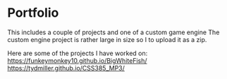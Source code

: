 # Portfolio
This includes a couple of projects and one of a custom game engine
The custom engine project is rather large in size so I to upload it as a zip.

Here are some of the projects I have worked on:
https://funkeymonkey10.github.io/BigWhiteFish/
https://tydmiller.github.io/CSS385_MP3/
